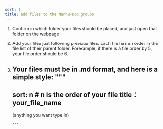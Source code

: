 ```yaml
---
sort: 1
title: add files to the Nanhu-Doc groups
---
```


1. Confirm in which folder your files should be placed, and just open that folder on the webpage
2. Add your files just following previous files. Each file has an order in the file list of their parent folder.
  Forexample, if there is a file order by 5, your file order should be 6.
3. Your files must be in .md format, and here is a simple style:
   """
   ---
   sort: n  # n is the order of your file
   title：your_file_name 
   ---
   
   (anything you want type in)

   """
   
   
   
   
